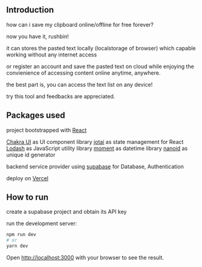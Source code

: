 ## Introduction
how can i save my clipboard online/offline for free forever?

now you have it, rushbin!

it can stores the pasted text locally (localstorage of browser) which capable working without any internet access

or register an account and save the pasted text on cloud while enjoying the convienience of accessing content online anytime, anywhere.

the best part is, you can access the text list on any device!

try this tool and feedbacks are appreciated.


## Packages used
project bootstrapped with [React](https://reactjs.org/)

[Chakra UI](https://chakra-ui.com/) as UI component library
[jotai](https://github.com/pmndrs/jotai) as state management for React
[Lodash](https://lodash.com/) as JavaScript utility library
[moment](https://momentjs.com/) as datetime library
[nanoid](https://github.com/ai/nanoid) as unique id generator

backend service provider using [supabase](https://supabase.com/) for Database, Authentication

deploy on [Vercel](https://vercel.com)


## How to run

create a supabase project and obtain its API key

run the development server:

```bash
npm run dev
# or
yarn dev
```

Open [http://localhost:3000](http://localhost:3000) with your browser to see the result.

